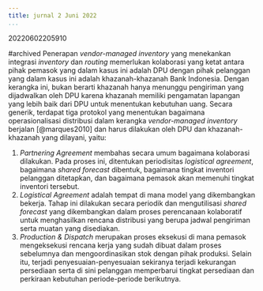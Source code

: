 ```yaml
---
title: jurnal 2 Juni 2022
...
```

20220602205910


#archived
Penerapan _vendor-managed inventory_ yang menekankan integrasi _inventory_ dan _routing_ memerlukan kolaborasi yang ketat antara pihak pemasok yang dalam kasus ini adalah DPU dengan pihak pelanggan yang dalam kasus ini adalah khazanah-khazanah Bank Indonesia. Dengan kerangka ini, bukan berarti khazanah hanya menunggu pengiriman yang dijadwalkan oleh DPU karena khazanah memiliki pengamatan lapangan yang lebih baik dari DPU untuk menentukan kebutuhan uang. Secara generik, terdapat tiga protokol yang menentukan bagaimana operasionalisasi distribusi dalam kerangka _vendor-managed inventory_ berjalan [@marques2010] dan harus dilakukan oleh DPU dan khazanah-khazanah yang dilayani, yaitu:

1. _Partnering Agreement_ membahas secara umum bagaimana kolaborasi dilakukan. Pada proses ini, ditentukan periodisitas _logistical agreement_, bagaimana _shared forecast_ dibentuk, bagaimana tingkat inventori pelanggan ditetapkan, dan bagaimana pemasok akan memenuhi tingkat inventori tersebut.
2. _Logistical Agreement_ adalah tempat di mana model yang dikembangkan bekerja. Tahap ini dilakukan secara periodik dan mengutilisasi _shared forecast_ yang dikembangkan dalam proses perencanaan kolaboratif untuk menghasilkan rencana distribusi yang berupa jadwal pengiriman serta muatan yang disediakan.
3. _Production & Dispatch_ merupakan proses eksekusi di mana pemasok mengeksekusi rencana kerja yang sudah dibuat dalam proses sebelumnya dan mengoordinasikan stok dengan pihak produksi. Selain itu, terjadi penyesuaian-penyesuaian sekiranya terjadi kekurangan persediaan serta di sini pelanggan memperbarui tingkat persediaan dan perkiraan kebutuhan periode-periode berikutnya.